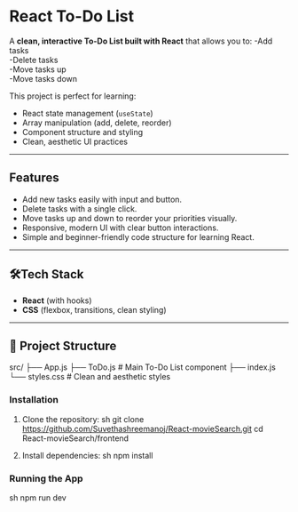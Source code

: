 # React To-Do List

A **clean, interactive To-Do List built with React** that allows you to:
 -Add tasks  
 -Delete tasks  
 -Move tasks up  
 -Move tasks down

This project is perfect for learning:
- React state management (`useState`)
- Array manipulation (add, delete, reorder)
- Component structure and styling
- Clean, aesthetic UI practices

---

## Features

- Add new tasks easily with input and button.
- Delete tasks with a single click.
- Move tasks up and down to reorder your priorities visually.
- Responsive, modern UI with clear button interactions.
- Simple and beginner-friendly code structure for learning React.

---

## 🛠Tech Stack

- **React** (with hooks)
- **CSS** (flexbox, transitions, clean styling)

---

## 📂 Project Structure

src/
├── App.js
├── ToDo.js # Main To-Do List component
├── index.js
└── styles.css # Clean and aesthetic styles

### Installation

1. Clone the repository:
   sh
   git clone https://github.com/Suvethashreemanoj/React-movieSearch.git
   cd React-movieSearch/frontend

2. Install dependencies:
   sh
   npm install
   

### Running the App
sh
npm run dev


